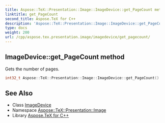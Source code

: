 ```yaml
---
title: Aspose::TeX::Presentation::Image::ImageDevice::get_PageCount method
linktitle: get_PageCount
second_title: Aspose.TeX for C++
description: 'Aspose::TeX::Presentation::Image::ImageDevice::get_PageCount method. Gets the number of pages in C++.'
type: docs
weight: 200
url: /cpp/aspose.tex.presentation.image/imagedevice/get_pagecount/
---
```

## ImageDevice::get_PageCount method


Gets the number of pages.

```cpp
int32_t Aspose::TeX::Presentation::Image::ImageDevice::get_PageCount() override
```

## See Also

* Class [ImageDevice](../)
* Namespace [Aspose::TeX::Presentation::Image](../../)
* Library [Aspose.TeX for C++](../../../)
